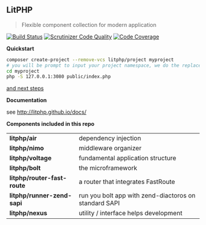 LitPHP
------

> Flexible component collection for modern application

[![Build Status](https://travis-ci.org/litphp/litphp.svg?branch=master)](https://travis-ci.org/litphp/litphp)
[![Scrutinizer Code Quality](https://scrutinizer-ci.com/g/litphp/litphp/badges/quality-score.png?b=master)](https://scrutinizer-ci.com/g/litphp/litphp/?branch=master)
[![Code Coverage](https://scrutinizer-ci.com/g/litphp/litphp/badges/coverage.png?b=master)](https://scrutinizer-ci.com/g/litphp/litphp/?branch=master)

**Quickstart** 

```bash
composer create-project --remove-vcs litphp/project myproject
# you will be prompt to input your project namespace, we do the replace work for you
cd myproject
php -S 127.0.0.1:3080 public/index.php
```

[and next steps](http://litphp.github.io/docs/quickstart)

**Documentation**

see <http://litphp.github.io/docs/>

**Components included in this repo**

| | |
| ---- | ---- |
| **litphp/air** | dependency injection |
| **litphp/nimo** | middleware organizer |
| **litphp/voltage** | fundamental application structure |
| **litphp/bolt** | the microframework |
| **litphp/router-fast-route** | a router that integrates FastRoute |
| **litphp/runner-zend-sapi** | run you bolt app with zend-diactoros on standard SAPI |
| **litphp/nexus** | utility / interface helps development |
